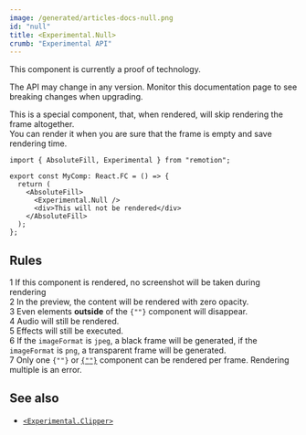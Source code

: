 ```yaml
---
image: /generated/articles-docs-null.png
id: "null"
title: <Experimental.Null>
crumb: "Experimental API"
---
```


<ExperimentalBadge>
This component is currently a proof of technology.

The API may change in any version. Monitor this documentation page to see breaking changes when upgrading.
</ExperimentalBadge>

This is a special component, that, when rendered, will skip rendering the frame altogether.  
You can render it when you are sure that the frame is empty and save rendering time.

```tsx twoslash title="EmptyFrame.tsx"
import { AbsoluteFill, Experimental } from "remotion";

export const MyComp: React.FC = () => {
  return (
    <AbsoluteFill>
      <Experimental.Null />
      <div>This will not be rendered</div>
    </AbsoluteFill>
  );
};
```

## Rules

<div>
<Step>1</Step> If this component is rendered, no screenshot will be taken during rendering
</div>
<div>
<Step>2</Step> In the preview, the content will be rendered with zero opacity.
</div>
<div>
<Step>3</Step> Even elements <strong>outside</strong> of the <code>{"<Null>"}</code> component will disappear.
</div>
<div>
<Step>4</Step> Audio will still be rendered.
</div>
<div>
<Step>5</Step> Effects will still be executed.
</div>

<div>
<Step>6</Step> If the <code>imageFormat</code> is <code>jpeg</code>, a black frame will be generated, if the <code>imageFormat</code> is <code>png</code>, a transparent frame will be generated. 
</div>
<div>
<Step>7</Step> Only one <code>{"<Experimental.Null>"}</code> or <a href="/docs/clipper"><code>{"<Experimental.Clipper>"}</code></a> component can be rendered per frame.  
 Rendering multiple is an error.
</div>

## See also

- [`<Experimental.Clipper>`](/docs/clipper)
